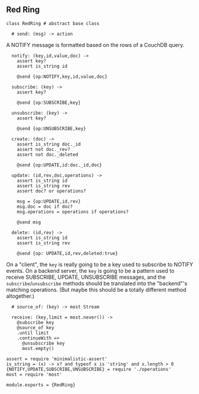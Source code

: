 Red Ring
--------

    class RedRing # abstract base class

      # send: (msg) -> action

A NOTIFY message is formatted based on the rows of a CouchDB query.

      notify: (key,id,value,doc) ->
        assert key?
        assert is_string id

        @send {op:NOTIFY,key,id,value,doc}

      subscribe: (key) ->
        assert key?

        @send {op:SUBSCRIBE,key}

      unsubscribe: (key) ->
        assert key?

        @send {op:UNSUBSCRIBE,key}

      create: (doc) ->
        assert is_string doc._id
        assert not doc._rev?
        assert not doc._deleted

        @send {op:UPDATE,id:doc._id,doc}

      update: (id,rev,doc,operations) ->
        assert is_string id
        assert is_string rev
        assert doc? or operations?

        msg = {op:UPDATE,id,rev}
        msg.doc = doc if doc?
        msg.operations = operations if operations?

        @send msg

      delete: (id,rev) ->
        assert is_string id
        assert is_string rev

        @send {op: UPDATE,id,rev,deleted:true}

On a "client", the `key` is really going to be a key used to subscribe to NOTIFY events.
On a backend server, the `key` is going to be a pattern used to receive SUBSCRIBE, UPDATE, UNSUBSCRIBE messages, and the `subscribe`/`unsubscribe` methods should be translated into the "backend"'s matching operations. (But maybe this should be a totally different method altogether.)

      # source_of: (key) -> most Stream

      receive: (key,limit = most.never()) ->
        @subscribe key
        @source_of key
        .until limit
        .continueWith =>
          @unsubscribe key
          most.empty()

    assert = require 'minimalistic-assert'
    is_string = (x) -> x? and typeof x is 'string' and x.length > 0
    {NOTIFY,UPDATE,SUBSCRIBE,UNSUBSCRIBE} = require './operations'
    most = require 'most'

    module.exports = {RedRing}
